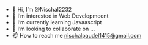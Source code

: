 - 👋 Hi, I’m @Nischal2232
- 👀 I’m interested in Web Developmeent
- 🌱 I’m currently learning Javaascript
- 💞️ I’m looking to collaborate on ...
- 📫 How to reach me nischalpaudel1415@gmail.com

<!---
Nischal2232/Nischal2232 is a ✨ special ✨ repository because its `README.md` (this file) appears on your GitHub profile.
You can click the Preview link to take a look at your changes.
--->
